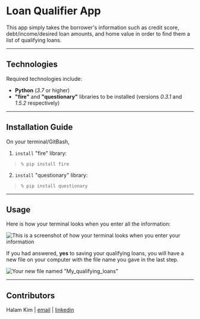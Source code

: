 # Loan Qualifier App

This app simply takes the borrower's information such as credit score, debt/income/desired loan amounts, and home value in order to find them a list of qualifying loans.



---

## Technologies

Required technologies include:

- **Python** (*3.7* or higher)
- **"fire"** and **"questionary"** libraries to be installed (versions *0.3.1* and *1.5.2* respectively) 

---

## Installation Guide
On your terminal/GitBash, 

1. `install` "fire" library:
> ```% pip install fire```

2. `install` "questionary" library:
> ```% pip install questionary```

---

## Usage

Here is how your terminal looks when you enter all the information: 

![This is a screenshot of how your terminal looks when you enter your information](https://i.imgur.com/yd5yxgC.png)

If you had answered, **yes** to saving your qualifying loans, you will have a new file on your computer with the file name you gave in the last step. 

![Your new file named "My_qualifying_loans"](https://i.imgur.com/hIi4xth.png)


---

## Contributors

Halam Kim | [email](mailto:halamkim516@hotmail.com) | [linkedin](https://www.linkedin.com/in/halam-kim-64a96954/)
